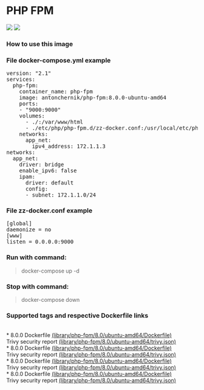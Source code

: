 # PHP FPM
[![](https://images.microbadger.com/badges/image/antonchernik/php-fpm.svg)](https://microbadger.com/images/antonchernik/php-fpm)
[![](https://images.microbadger.com/badges/version/antonchernik/php-fpm.svg)](https://microbadger.com/images/antonchernik/php-fpm)
### How to use this image
### File docker-compose.yml example
<pre>
version: "2.1"
services:
  php-fpm:
    container_name: php-fpm
    image: antonchernik/php-fpm:8.0.0-ubuntu-amd64
    ports:
    - "9000:9000"
    volumes:
      - ./:/var/www/html
      - ./etc/php/php-fpm.d/zz-docker.conf:/usr/local/etc/php-fpm.d/zz-docker.conf
    networks:
      app_net:
        ipv4_address: 172.1.1.3
networks:
  app_net:
    driver: bridge
    enable_ipv6: false
    ipam:
      driver: default
      config:
      - subnet: 172.1.1.0/24
</pre>
### File zz-docker.conf example
<pre>
[global]
daemonize = no
[www]
listen = 0.0.0.0:9000
</pre>
### Run with command:
> docker-compose up -d
### Stop with command:
> docker-compose down
### Supported tags and respective Dockerfile links
<br/>* 8.0.0 Dockerfile [(library/php-fpm/8.0/ubuntu-amd64/Dockerfile)](https://github.com/antonchernik/docker/blob/php-fpm-8.0.0-ubuntu-amd64/library/php-fpm/8.0/ubuntu-amd64/Dockerfile)<br />Trivy security report [(library/php-fpm/8.0/ubuntu-amd64/trivy.json)](https://github.com/antonchernik/docker/blob/php-fpm-8.0.0-ubuntu-amd64/library/php-fpm/8.0/ubuntu-amd64/trivy.json)<br />* 8.0.0 Dockerfile [(library/php-fpm/8.0/ubuntu-amd64/Dockerfile)](https://github.com/antonchernik/docker/blob/php-fpm-8.0.0-ubuntu-amd64/library/php-fpm/8.0/ubuntu-amd64/Dockerfile)<br />Trivy security report [(library/php-fpm/8.0/ubuntu-amd64/trivy.json)](https://github.com/antonchernik/docker/blob/php-fpm-8.0.0-ubuntu-amd64/library/php-fpm/8.0/ubuntu-amd64/trivy.json)<br />* 8.0.0 Dockerfile [(library/php-fpm/8.0/ubuntu-amd64/Dockerfile)](https://github.com/antonchernik/docker/blob/php-fpm-8.0.0-ubuntu-amd64/library/php-fpm/8.0/ubuntu-amd64/Dockerfile)<br />Trivy security report [(library/php-fpm/8.0/ubuntu-amd64/trivy.json)](https://github.com/antonchernik/docker/blob/php-fpm-8.0.0-ubuntu-amd64/library/php-fpm/8.0/ubuntu-amd64/trivy.json)<br />* 8.0.0 Dockerfile [(library/php-fpm/8.0/ubuntu-amd64/Dockerfile)](https://github.com/antonchernik/docker/blob/php-fpm-8.0.0-ubuntu-amd64/library/php-fpm/8.0/ubuntu-amd64/Dockerfile)<br />Trivy security report [(library/php-fpm/8.0/ubuntu-amd64/trivy.json)](https://github.com/antonchernik/docker/blob/php-fpm-8.0.0-ubuntu-amd64/library/php-fpm/8.0/ubuntu-amd64/trivy.json)<br />